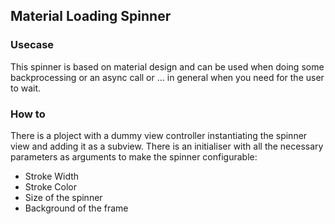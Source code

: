 ## Material Loading Spinner
### Usecase
This spinner is based on material design and can be used when doing some backprocessing or an async call or ... in general when you need for the user to wait. 

### How to
There is a ploject with a dummy view controller instantiating the spinner view and adding it as a subview. There is an initialiser with all the necessary parameters as arguments to make the spinner configurable:

* Stroke Width
* Stroke Color
* Size of the spinner
* Background of the frame


 
